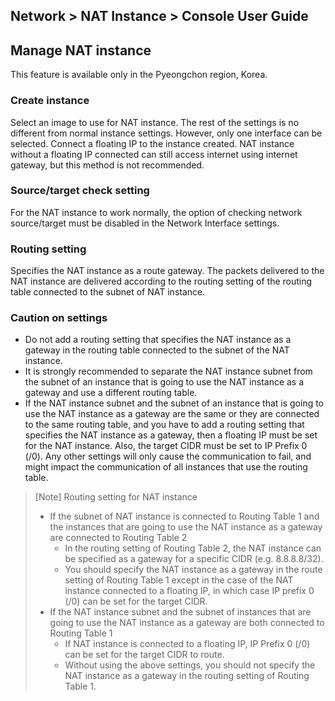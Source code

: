 ## Network > NAT Instance > Console User Guide

## Manage NAT instance
This feature is available only in the Pyeongchon region, Korea.

### Create instance
Select an image to use for NAT instance. The rest of the settings is no different from normal instance settings. However, only one interface can be selected. Connect a floating IP to the instance created. NAT instance without a floating IP connected can still access internet using internet gateway, but this method is not recommended.

### Source/target check setting
For the NAT instance to work normally, the option of checking network source/target must be disabled in the Network Interface settings.

### Routing setting
Specifies the NAT instance as a route gateway. The packets delivered to the NAT instance are delivered according to the routing setting of the routing table connected to the subnet of NAT instance.

### Caution on settings
* Do not add a routing setting that specifies the NAT instance as a gateway in the routing table connected to the subnet of the NAT instance.
* It is strongly recommended to separate the NAT instance subnet from the subnet of an instance that is going to use the NAT instance as a gateway and use a different routing table.
* If the NAT instance subnet and the subnet of an instance that is going to use the NAT instance as a gateway are the same or they are connected to the same routing table, and you have to add a routing setting that specifies the NAT instance as a gateway, then a floating IP must be set for the NAT instance. Also, the target CIDR must be set to IP Prefix 0 (/0). Any other settings will only cause the communication to fail, and might impact the communication of all instances that use the routing table.
> [Note] Routing setting for NAT instance
> * If the subnet of NAT instance is connected to Routing Table 1 and the instances that are going to use the NAT instance as a gateway are connected to Routing Table 2
>   * In the routing setting of Routing Table 2, the NAT instance can be specified as a gateway for a specific CIDR (e.g. 8.8.8.8/32).
>   * You should specify the NAT instance as a gateway in the route setting of Routing Table 1 except in the case of the NAT instance connected to a floating IP, in which case IP prefix 0 (/0) can be set for the target CIDR.
> * If the NAT instance subnet and the subnet of instances that are going to use the NAT instance as a gateway are both connected to Routing Table 1
>   * If NAT instance is connected to a floating IP, IP Prefix 0 (/0) can be set for the target CIDR to route.
>   * Without using the above settings, you should not specify the NAT instance as a gateway in the routing setting of Routing Table 1.
